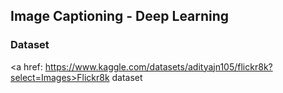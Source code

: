 ## Image Captioning - Deep Learning
### Dataset
<a href: https://www.kaggle.com/datasets/adityajn105/flickr8k?select=Images>Flickr8k dataset</a>
